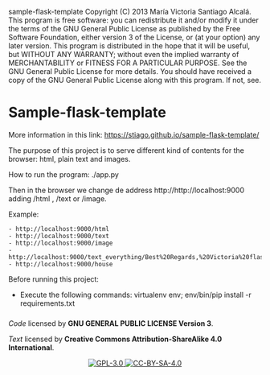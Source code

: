 sample-flask-template Copyright (C) 2013 María Victoria Santiago Alcalá. This program is free software: you can redistribute it and/or modify it under the terms of the GNU General Public License as published by the Free Software Foundation, either version 3 of the License, or (at your option) any later version. This program is distributed in the hope that it will be useful, but WITHOUT ANY WARRANTY; without even the implied warranty of MERCHANTABILITY or FITNESS FOR A PARTICULAR PURPOSE. See the GNU General Public License for more details. You should have received a copy of the GNU General Public License along with this program. If not, see.

# Sample-flask-template

More information in this link: https://stiago.github.io/sample-flask-template/

The purpose of this project is to serve different kind of contents for the browser: html, plain text and images.

How to run the program: ./app.py 

Then in the browser we change de address http://http://localhost:9000 adding /html , /text or /image.

Example:

    - http://localhost:9000/html
    - http://localhost:9000/text 
    - http://localhost:9000/image
    - http://localhost:9000/text_everything/Best%20Regards,%20Victoria%20flask
    - http://localhost:9000/house

Before running this project:

  - Execute the following commands: virtualenv env; env/bin/pip install -r requirements.txt



#####


_Code_ licensed by **GNU GENERAL PUBLIC LICENSE Version 3**.

_Text_ licensed by **Creative Commons Attribution-ShareAlike 4.0 International**.

<p align="center">
<a href="http://www.gnu.org/licenses/gpl-3.0.html">
<img alt="GPL-3.0" src="https://dl.dropboxusercontent.com/s/t0ylvis7f1stcu7/GPL-3.0.png">
</a>
<a href="https://creativecommons.org/licenses/by-sa/4.0/legalcode">
<img alt="CC-BY-SA-4.0" src="https://dl.dropboxusercontent.com/s/sb421l5usayaigo/CC-BY-SA-4.0.png">
</a>
</p>
